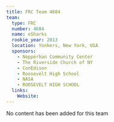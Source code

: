 ```yaml
---
title: FRC Team 4684
team:
  type: FRC
  number: 4684
  name: eSharks
  rookie_year: 2013
  location: Yonkers, New York, USA
  sponsors:
    - Nepperhan Community Center
    - The Riverside Church of NY
    - ConEdison
    - Roosevelt High School
    - NASA
    - ROOSEVELT HIGH SCHOOL
  links:
    Website: 
---
```

No content has been added for this team